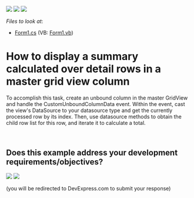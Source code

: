 <!-- default badges list -->
[![](https://img.shields.io/badge/Open_in_DevExpress_Support_Center-FF7200?style=flat-square&logo=DevExpress&logoColor=white)](https://supportcenter.devexpress.com/ticket/details/E1581)
[![](https://img.shields.io/badge/📖_How_to_use_DevExpress_Examples-e9f6fc?style=flat-square)](https://docs.devexpress.com/GeneralInformation/403183)
[![](https://img.shields.io/badge/💬_Leave_Feedback-feecdd?style=flat-square)](#does-this-example-address-your-development-requirementsobjectives)
<!-- default badges end -->
<!-- default file list -->
*Files to look at*:

* [Form1.cs](./CS/WindowsApplication59/Form1.cs) (VB: [Form1.vb](./VB/WindowsApplication59/Form1.vb))
<!-- default file list end -->
# How to display a summary calculated over detail rows in a master grid view column


<p>To accomplish this task, create an unbound column in the master GridView and handle the CustomUnboundColumnData event. Within the event, cast the view's DataSource to your datasource type and get the currently processed row by its index. Then, use datasource methods to obtain the child row list for this row, and iterate it to calculate a total.</p>

<br/>


<!-- feedback -->
## Does this example address your development requirements/objectives?

[<img src="https://www.devexpress.com/support/examples/i/yes-button.svg"/>](https://www.devexpress.com/support/examples/survey.xml?utm_source=github&utm_campaign=winforms-grid-display-summary-calculated-over-detail-rows-in-master-row&~~~was_helpful=yes) [<img src="https://www.devexpress.com/support/examples/i/no-button.svg"/>](https://www.devexpress.com/support/examples/survey.xml?utm_source=github&utm_campaign=winforms-grid-display-summary-calculated-over-detail-rows-in-master-row&~~~was_helpful=no)

(you will be redirected to DevExpress.com to submit your response)
<!-- feedback end -->
